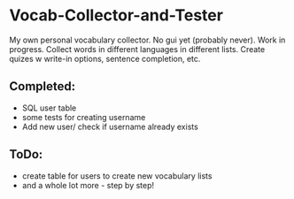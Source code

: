 # Vocab-Collector-and-Tester
My own personal vocabulary collector. No gui yet (probably never). Work in progress. Collect words in different languages in different lists.  Create quizes w write-in options, sentence completion, etc. 


## Completed:
* SQL user table
* some tests for creating username
* Add new user/ check if username already exists

## ToDo:
* create table for users to create new vocabulary lists
* and a whole lot more - step by step!
